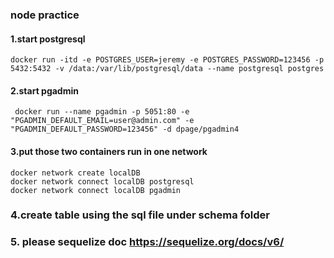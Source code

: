 ### node practice

#### 1.start postgresql
``docker run -itd -e POSTGRES_USER=jeremy -e POSTGRES_PASSWORD=123456 -p 5432:5432 -v /data:/var/lib/postgresql/data --name postgresql postgres``
#### 2.start pgadmin
`` docker run --name pgadmin -p 5051:80 -e "PGADMIN_DEFAULT_EMAIL=user@admin.com" -e "PGADMIN_DEFAULT_PASSWORD=123456" -d dpage/pgadmin4``

#### 3.put those two containers run in one network
``docker network create localDB``
<br/>
``docker network connect localDB postgresql``
<br/>
``docker network connect localDB pgadmin``

### 4.create table using the sql file under schema folder


### 5. please sequelize doc https://sequelize.org/docs/v6/